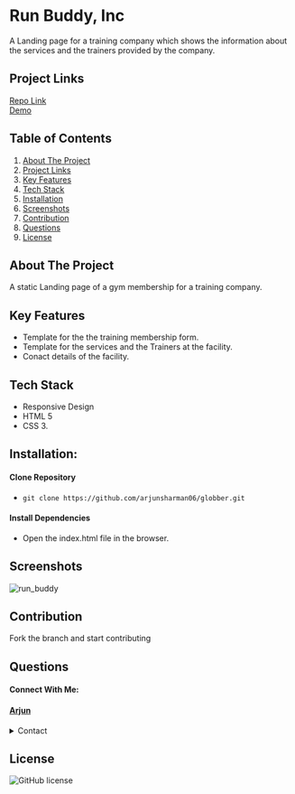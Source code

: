 # Run Buddy, Inc

A Landing page for a training company which shows the information about the services and the trainers provided by the company.

## Project Links
[Repo Link](https://github.com/arjunsharman06/run-buddy-.git) <br>
[Demo](https://arjunsharman06.github.io/run-buddy-/)

## Table of Contents
1. [About The Project](#about-the-project)
1. [Project Links](#project-links)
1. [Key Features](#key-features)
1. [Tech Stack](#tech-stack)
1. [Installation](#installation)
1. [Screenshots](#screenshots)
1. [Contribution](#contribution)
1. [Questions](#questions)
1. [License](#license)

## About The Project
  A static Landing page of a gym membership for a training company.

## Key Features

* Template for the the training membership form.
* Template for the services and the Trainers at the facility.
* Conact details of the facility.


## Tech Stack

* Responsive Design
* HTML 5 
* CSS 3.

## Installation: 
 
#### Clone Repository

* `git clone https://github.com/arjunsharman06/globber.git`

#### Install Dependencies 

* Open the index.html file in the browser.

## Screenshots

![run_buddy](https://user-images.githubusercontent.com/14013884/204363994-e1149784-5eaf-4a67-8f07-2b2ec96c74eb.jpg)

## Contribution

Fork the branch and start contributing
## Questions 
#### Connect With Me: <br>

#### [Arjun](https://github.com/arjunsharman06) <br>
   
<details>
    <summary>Contact</summary>
    arjunsharman06@gmail.com
</details>

## License
![GitHub license](https://img.shields.io/badge/license-MIT-blue)

